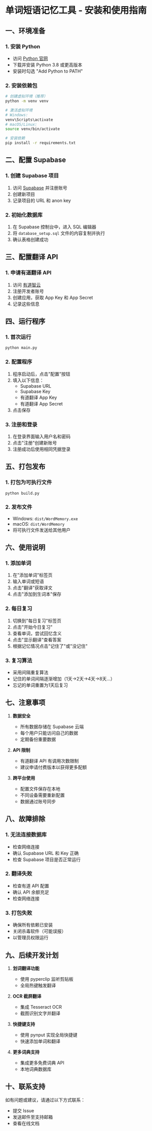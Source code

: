 # 单词短语记忆工具 - 安装和使用指南

## 一、环境准备

### 1. 安装 Python
- 访问 [Python 官网](https://www.python.org/downloads/)
- 下载并安装 Python 3.8 或更高版本
- 安装时勾选 "Add Python to PATH"

### 2. 安装依赖包
```bash
# 创建虚拟环境（推荐）
python -m venv venv

# 激活虚拟环境
# Windows:
venv\Scripts\activate
# macOS/Linux:
source venv/bin/activate

# 安装依赖
pip install -r requirements.txt
```

## 二、配置 Supabase

### 1. 创建 Supabase 项目
1. 访问 [Supabase](https://supabase.com/) 并注册账号
2. 创建新项目
3. 记录项目的 URL 和 anon key

### 2. 初始化数据库
1. 在 Supabase 控制台中，进入 SQL 编辑器
2. 将 `database_setup.sql` 文件的内容复制并执行
3. 确认表格创建成功

## 三、配置翻译 API

### 1. 申请有道翻译 API
1. 访问 [有道智云](https://ai.youdao.com/)
2. 注册开发者账号
3. 创建应用，获取 App Key 和 App Secret
4. 记录这些信息

## 四、运行程序

### 1. 首次运行
```bash
python main.py
```

### 2. 配置程序
1. 程序启动后，点击"配置"按钮
2. 填入以下信息：
   - Supabase URL
   - Supabase Key
   - 有道翻译 App Key
   - 有道翻译 App Secret
3. 点击保存

### 3. 注册和登录
1. 在登录界面输入用户名和密码
2. 点击"注册"创建新账号
3. 注册成功后使用相同凭据登录

## 五、打包发布

### 1. 打包为可执行文件
```bash
python build.py
```

### 2. 发布文件
- Windows: `dist/WordMemory.exe`
- macOS: `dist/WordMemory`
- 将可执行文件发送给其他用户

## 六、使用说明

### 1. 添加单词
1. 在"添加单词"标签页
2. 输入单词或短语
3. 点击"翻译"获取译文
4. 点击"添加到生词本"保存

### 2. 每日复习
1. 切换到"每日复习"标签页
2. 点击"开始今日复习"
3. 查看单词，尝试回忆含义
4. 点击"显示翻译"查看答案
5. 根据记忆情况点击"记住了"或"没记住"

### 3. 复习算法
- 采用间隔重复算法
- 记住的单词间隔逐渐增加（1天→2天→4天→8天...）
- 忘记的单词重置为1天后复习

## 七、注意事项

1. **数据安全**
   - 所有数据存储在 Supabase 云端
   - 每个用户只能访问自己的数据
   - 定期备份重要数据

2. **API 限制**
   - 有道翻译 API 有调用次数限制
   - 建议申请付费版本以获得更多配额

3. **跨平台使用**
   - 配置文件保存在本地
   - 不同设备需要重新配置
   - 数据通过账号同步

## 八、故障排除

### 1. 无法连接数据库
- 检查网络连接
- 确认 Supabase URL 和 Key 正确
- 检查 Supabase 项目是否正常运行

### 2. 翻译失败
- 检查有道 API 配置
- 确认 API 余额充足
- 检查网络连接

### 3. 打包失败
- 确保所有依赖已安装
- 关闭杀毒软件（可能误报）
- 以管理员权限运行

## 九、后续开发计划

1. **划词翻译功能**
   - 使用 pyperclip 监听剪贴板
   - 全局热键触发翻译

2. **OCR 截屏翻译**
   - 集成 Tesseract OCR
   - 截图识别文字并翻译

3. **快捷键支持**
   - 使用 pynput 实现全局快捷键
   - 快速添加单词和翻译

4. **更多词典支持**
   - 集成更多免费词典 API
   - 本地词典数据库

## 十、联系支持

如有问题或建议，请通过以下方式联系：
- 提交 Issue
- 发送邮件至支持邮箱
- 查看在线文档